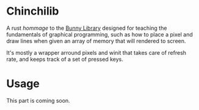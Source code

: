 # Chinchilib

A rust *hommage* to the [Bunny Library](https://github.com/Damdoshi/LibLapin) designed for teaching the fundamentals of graphical programming, such as how to place a pixel and draw lines when given an array of memory that will rendered to screen.

It's mostly a wrapper arround pixels and winit that takes care of refresh rate, and keeps track of a set of pressed keys.

# Usage

This part is coming soon.
